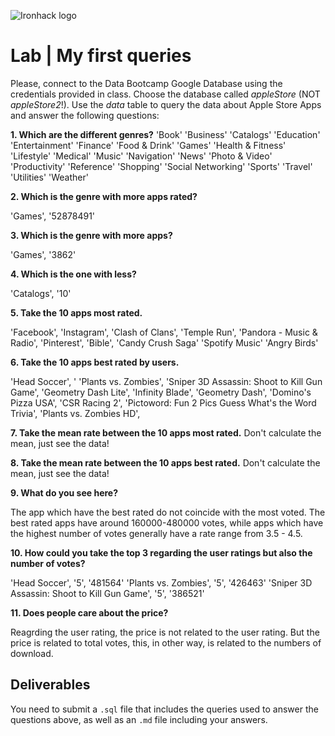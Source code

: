 ![Ironhack logo](https://i.imgur.com/1QgrNNw.png)

# Lab | My first queries

Please, connect to the Data Bootcamp Google Database using the credentials provided in class. Choose the database called *appleStore* (NOT *appleStore2*!). Use the *data* table to query the data about Apple Store Apps and answer the following questions: 

**1. Which are the different genres?**
'Book'
'Business'
'Catalogs'
'Education'
'Entertainment'
'Finance'
'Food & Drink'
'Games'
'Health & Fitness'
'Lifestyle'
'Medical'
'Music'
'Navigation'
'News'
'Photo & Video'
'Productivity'
'Reference'
'Shopping'
'Social Networking'
'Sports'
'Travel'
'Utilities'
'Weather'


**2. Which is the genre with more apps rated?**

'Games', '52878491'


**3. Which is the genre with more apps?**

'Games', '3862'


**4. Which is the one with less?**

'Catalogs', '10'


**5. Take the 10 apps most rated.**

'Facebook', 
'Instagram', 
'Clash of Clans', 
'Temple Run', 
'Pandora - Music & Radio', 
'Pinterest', 
'Bible',
'Candy Crush Saga'
'Spotify Music'
'Angry Birds' 


**6. Take the 10 apps best rated by users.**

'Head Soccer', '
'Plants vs. Zombies', 
'Sniper 3D Assassin: Shoot to Kill Gun Game', 
'Geometry Dash Lite', 
'Infinity Blade', 
'Geometry Dash', 
'Domino\'s Pizza USA',
'CSR Racing 2', 
'Pictoword: Fun 2 Pics Guess What\'s the Word Trivia', 
'Plants vs. Zombies HD', 


**7. Take the mean rate between the 10 apps most rated.** Don't calculate the mean, just see the data!

**8. Take the mean rate between the 10 apps best rated.** Don't calculate the mean, just see the data!

**9. What do you see here?**

The app which have the best rated do not coincide with the most voted. 
The best rated apps have around 160000-480000 votes, while apps which have the highest number of votes generally have a rate range from 3.5 - 4.5.

**10. How could you take the top 3 regarding the user ratings but also the number of votes?**

'Head Soccer', '5', '481564'
'Plants vs. Zombies', '5', '426463'
'Sniper 3D Assassin: Shoot to Kill Gun Game', '5', '386521'


**11. Does people care about the price?**

Reagrding the user rating, the price is not related to the user rating. But the price is related to total votes, this, in other way, is related to the numbers of download.


## Deliverables 
You need to submit a `.sql` file that includes the queries used to answer the questions above, as well as an `.md` file including your answers. 
